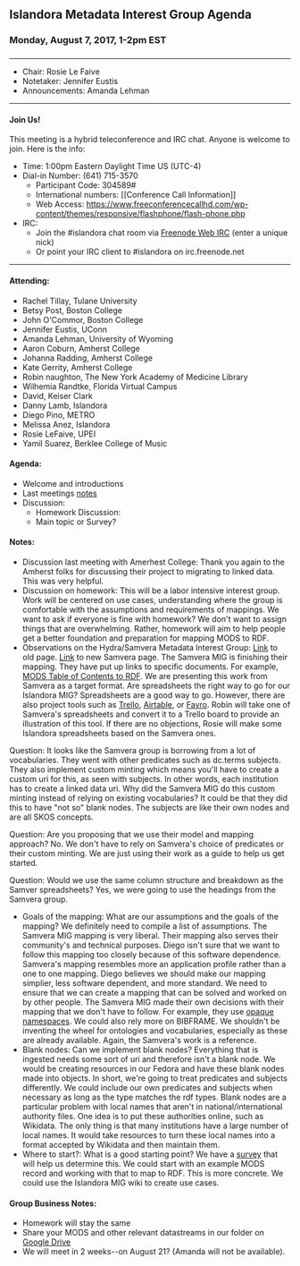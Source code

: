 ## Islandora Metadata Interest Group Agenda
### Monday, August 7, 2017, 1-2pm EST
### 
---
* Chair:  Rosie Le Faive
* Notetaker: Jennifer Eustis
* Announcements: Amanda Lehman

---

#### Join Us!
This meeting is a hybrid teleconference and IRC chat. Anyone is welcome to join. Here is the info:
* Time: 1:00pm Eastern Daylight Time US (UTC-4)
* Dial-in Number: (641) 715-3570
  * Participant Code: 304589#
  * International numbers: [[Conference Call Information]]
  * Web Access: https://www.freeconferencecallhd.com/wp-content/themes/responsive/flashphone/flash-phone.php
* IRC:
  * Join the #islandora chat room via [Freenode Web IRC](http://webchat.freenode.net/) (enter a unique nick)
  * Or point your IRC client to #islandora on irc.freenode.net
---
#### Attending:  
* Rachel Tillay, Tulane University  
* Betsy Post, Boston College  
* John O'Commor, Boston College  
* Jennifer Eustis, UConn  
* Amanda Lehman, University of Wyoming  
* Aaron Coburn, Amherst College  
* Johanna Radding, Amherst College  
* Kate Gerrity, Amherst College  
* Robin naughton, The New York Academy of Medicine Library  
* Wilhemia Randtke, Florida Virtual Campus  
* David, Keiser Clark
* Danny Lamb, Islandora  
* Diego Pino, METRO  
* Melissa Anez, Islandora  
* Rosie LeFaive, UPEI
* Yamil Suarez, Berklee College of Music

#### Agenda:
* Welcome and introductions
* Last meetings [notes](https://github.com/islandora-interest-groups/Islandora-Metadata-Interest-Group/blob/main/Meetings/2017_07_24.md)
* Discussion: 
     * Homework Discussion:
     * Main topic or Survey? 

#### Notes:
* Discussion last meeting with Amerhest College: Thank you again to the Amherst folks for discussing their project to migrating to linked data. This was very helpful.  
* Discussion on homework: This will be a labor intensive interest group. Work will be centered on use cases, understanding where the group is comfortable with the assumptions and requirements of mappings. We want to ask if everyone is fine with homework? We don't want to assign things that are overwhelming. Rather, homework will aim to help people get a better foundation and preparation for mapping MODS to RDF.  
* Observations on the Hydra/Samvera Metadata Interest Group: [Link](https://wiki.duraspace.org/display/hydra/MODS+and+RDF+Descriptive+Metadata+Subgroup) to old page. [Link](https://wiki.duraspace.org/display/samvera/Samvera+Metadata+Interest+Group) to new Samvera page. The Samvera MIG is finishing their mapping. They have put up links to specific documents. For example, [MODS Table of Contents to RDF](https://docs.google.com/spreadsheets/d/1fYhdaFpr32rkPrFQtnkSJSq8jOi81xTal2KBMuzWym0/edit#gid=0). We are presenting this work from Samvera as a target format. Are spreadsheets the right way to go for our Islandora MIG? Spreadsheets are a good way to go. However, there are also project tools such as [Trello](https://trello.com/), [Airtable](airtable.com), or [Favro](https://www.favro.com/). Robin will take one of Samvera's spreadsheets and convert it to a Trello board to provide an illustration of this tool. If there are no objections, Rosie will make some Islandora spreadsheets based on the Samvera ones.

Question: It looks like the Samvera group is borrowing from a lot of vocabularies. They went with other predicates such as dc.terms subjects. They also implement custom minting which means you'll have to create a custom uri for this, as seen with subjects. In other words, each institution has to create a linked data uri. Why did the Samvera MIG do this custom minting instead of relying on existing vocabularies? It could be that they did this to have "not so" blank nodes. The subjects are like their own nodes and are all SKOS concepts.

Question: Are you proposing that we use their model and mapping approach? No. We don't have to rely on Samvera's choice of predicates or their custom minting. We are just using their work as a guide to help us get started.  

Question: Would we use the same column structure and breakdown as the Samver spreadsheets? Yes, we were going to use the headings from the Samvera group.  

* Goals of the mapping: What are our assumptions and the goals of the mapping? We definitely need to compile a list of assumptions. The Samvera MIG mapping is very liberal. Their mapping also serves their community's and technical purposes. Diego isn't sure that we want to follow this mapping too closely because of this software dependence. Samvera's mapping resembles more an application profile rather than a one to one mapping. Diego believes we should make our mapping simplier, less software dependent, and more standard. We need to ensure that we can create a mapping that can be solved and worked on by other people. The Samvera MIG made their own decisions with their mapping that we don't have to follow. For example, they use [opaque namespaces](http://opaquenamespace.org/vocabularies). We could also rely more on BIBFRAME. We shouldn't be inventing the wheel for ontologies and vocabularies, especially as these are already available. Again, the Samvera's work is a reference.  
* Blank nodes: Can we implement blank nodes? Everything that is ingested needs some sort of uri and therefore isn't a blank node. We would be creating resources in our Fedora and have these blank nodes made into objects. In short, we're going to treat predicates and subjects differently. We could include our own predicates and subjects when necessary as long as the type matches the rdf types. Blank nodes are a particular problem with local names that aren't in national/international authority files. One idea is to put these authorities online, such as Wikidata. The only thing is that many institutions have a large number of local names. It would take resources to turn these local names into a format accepted by Wikidata and then maintain them.  
* Where to start?: What is a good starting point? We have a [survey](https://goo.gl/forms/eIVI9TSyaS9QVtBR2) that will help us determine this. We could start with an example MODS record and working with that to map to RDF. This is more concrete. We could use the Islandora MIG wiki to create use cases.

#### Group Business Notes:
* Homework will stay the same
* Share your MODS and other relevant datastreams in our folder on [Google Drive](https://drive.google.com/drive/folders/0BzZjDmH6f51aeVBxT241aHRnbUk)
* We will meet in 2 weeks--on August 21?  (Amanda will not be available).
